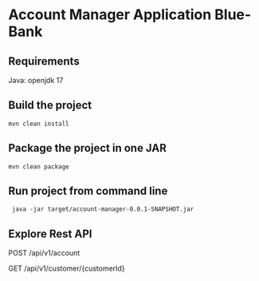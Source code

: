 # Account Manager Application Blue-Bank

## Requirements

Java: openjdk 17

## Build the project

    mvn clean install

## Package the project in one JAR

    mvn clean package

## Run project from command line
	
	 java -jar target/account-manager-0.0.1-SNAPSHOT.jar
	
## Explore Rest API

  POST /api/v1/account
  
  GET /api/v1/customer/{customerId}
